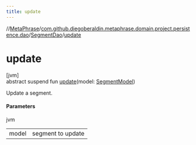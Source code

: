 ```yaml
---
title: update
---
```

//[MetaPhrase](../../../index.html)/[com.github.diegoberaldin.metaphrase.domain.project.persistence.dao](../index.html)/[SegmentDao](index.html)/[update](update.html)



# update



[jvm]\
abstract suspend fun [update](update.html)(model: [SegmentModel](../../com.github.diegoberaldin.metaphrase.domain.project.data/-segment-model/index.html))



Update a segment.



#### Parameters


jvm

| | |
|---|---|
| model | segment to update |




